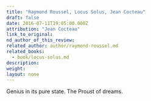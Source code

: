 ```yaml
---
title: "Raymond Roussel, Locus Solus, Jean Cocteau"
draft: false
date: 2016-07-11T19:05:00.000Z
attribution: "Jean Cocteau"
link_to_original:
nd_author_of_this_review:
related_author: author/raymond-roussel.md
related_books:
  - book/locus-solus.md
description:
weight:
layout: none
---
```

Genius in its pure state. The Proust of dreams.

